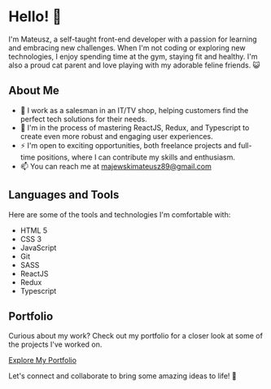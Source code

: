 # Hello! 👋

I'm Mateusz, a self-taught front-end developer with a passion for learning and embracing new challenges. When I'm not coding or exploring new technologies, I enjoy spending time at the gym, staying fit and healthy. I'm also a proud cat parent and love playing with my adorable feline friends. 😺

## About Me

- 💼 I work as a salesman in an IT/TV shop, helping customers find the perfect tech solutions for their needs.
- 🌱 I'm in the process of mastering ReactJS, Redux, and Typescript to create even more robust and engaging user experiences.
- ⚡ I'm open to exciting opportunities, both freelance projects and full-time positions, where I can contribute my skills and enthusiasm.
- 📫 You can reach me at majewskimateusz89@gmail.com

## Languages and Tools

Here are some of the tools and technologies I'm comfortable with:

- HTML 5
- CSS 3
- JavaScript
- Git
- SASS
- ReactJS
- Redux
- Typescript

## Portfolio

Curious about my work? Check out my portfolio for a closer look at some of the projects I've worked on.

[Explore My Portfolio](https://gramati.github.io/)

Let's connect and collaborate to bring some amazing ideas to life! 🚀

